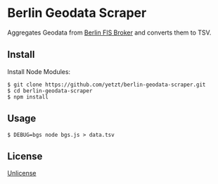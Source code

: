 # Berlin Geodata Scraper

Aggregates Geodata from [Berlin FIS Broker](http://fbinter.stadt-berlin.de/rbs/) and converts them to TSV.

## Install

Install Node Modules:

```
$ git clone https://github.com/yetzt/berlin-geodata-scraper.git
$ cd berlin-geodata-scraper
$ npm install
```

## Usage

```
$ DEBUG=bgs node bgs.js > data.tsv
```

## License

[Unlicense](http://unlicense.org/UNLICENSE)
